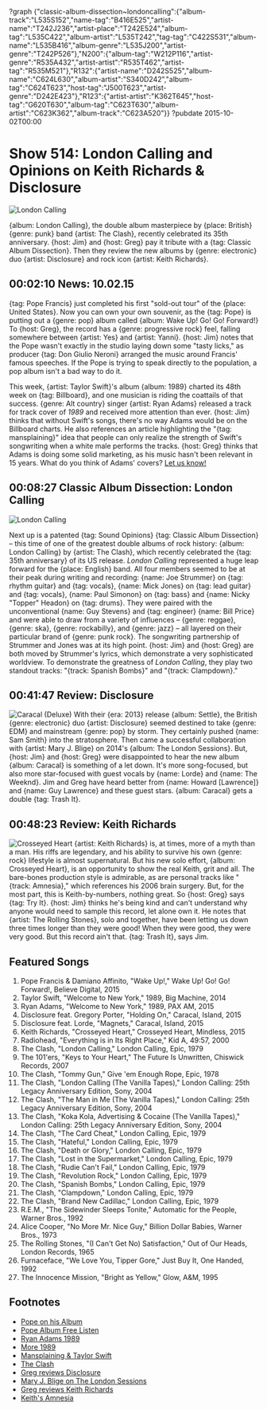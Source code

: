 ?graph {"classic-album-dissection~londoncalling":{"album-track":"L535S152","name-tag":"B416E525","artist-name":"T242J236","artist-place":"T242E524","album-tag":"L535C422","album-artist":"L535T242","tag-tag":"C422S531","album-name":"L535B416","album-genre":"L535J200","artist-genre":"T242P526"},"N200":{"album-tag":"W212P116","artist-genre":"R535A432","artist-artist":"R535T462","artist-tag":"R535M521"},"R132":{"artist-name":"D242S525","album-name":"C624L630","album-artist":"S340D242","album-tag":"C624T623","host-tag":"J500T623","artist-genre":"D242E423"},"R123":{"artist-artist":"K362T645","host-tag":"G620T630","album-tag":"C623T630","album-artist":"C623K362","album-track":"C623A520"}}
?pubdate 2015-10-02T00:00

# Show 514: London Calling and Opinions on Keith Richards & Disclosure

![London Calling](//static.soundopinions.org/images/2015/londoncalling_web.jpg)

{album: London Calling}, the double album masterpiece by {place: British} {genre: punk} band {artist: The Clash}, recently celebrated its 35th anniversary. {host: Jim} and {host: Greg} pay it tribute with a {tag: Classic Album Dissection}. Then they review the new albums by {genre: electronic} duo {artist: Disclosure} and rock icon {artist: Keith Richards}.


## 00:02:10 News: 10.02.15

{tag: Pope Francis} just completed his first "sold-out tour" of the {place: United States}. Now you can own your own souvenir, as the {tag: Pope} is putting out a {genre: pop} album called {album: Wake Up! Go! Go! Forward!} To {host: Greg}, the record has a {genre: progressive rock} feel, falling somewhere between {artist: Yes} and {artist: Yanni}. {host: Jim} notes that the Pope wasn't exactly in the studio laying down some "tasty licks," as producer {tag: Don Giulio Neroni} arranged the music around Francis' famous speeches. If  the Pope is trying to speak directly to the population, a pop album isn't a bad way to do it. 

This week, {artist: Taylor Swift}'s album {album: 1989} charted its 48th week on {tag: Billboard}, and one musician is riding the coattails of that success. {genre: Alt country} singer {artist: Ryan Adams} released a track for track cover of *1989* and received more attention than ever. {host: Jim} thinks that without Swift's songs, there's no way Adams would be on the Billboard charts. He also references an article highlighting the "{tag: mansplaining}" idea that people can only realize the strength of Swift's songwriting when a white male performs the tracks. {host: Greg} thinks that Adams is doing some solid marketing, as his music hasn't been relevant in 15 years. What do you think of Adams' covers? [Let us know!](http://www.soundopinions.org/about)

## 00:08:27 Classic Album Dissection: London Calling
![London Calling](http://is2.mzstatic.com/image/thumb/Music/v4/66/89/b8/6689b882-8e2c-260d-1c46-864d440bade1/source/600x600bb.jpg "522000/684811762")

Next up is a patented {tag: Sound Opinions} {tag: Classic Album Dissection} – this time of one of the greatest double albums of rock history: {album: London Calling} by {artist: The Clash}, which recently celebrated the {tag: 35th anniversary} of its US release. *London Calling* represented a huge leap forward for the {place: English} band. All four members seemed to be at their peak during writing and recording: {name: Joe Strummer} on {tag: rhythm guitar} and {tag: vocals}, {name: Mick Jones} on {tag: lead guitar} and {tag: vocals}, {name: Paul Simonon} on {tag: bass} and {name: Nicky "Topper" Headon} on {tag: drums}. They were paired with the unconventional {name: Guy Stevens} and {tag: engineer} {name: Bill Price} and were able to draw from a variety of influences – {genre: reggae}, {genre: ska}, {genre: rockabilly}, and {genre: jazz} – all layered on their particular brand of {genre: punk rock}. The songwriting partnership of Strummer and Jones was at its high point. {host: Jim} and {host: Greg} are both moved by Strummer's lyrics, which demonstrate a very sophisticated worldview. To demonstrate the greatness of *London Calling*, they play two standout tracks: "{track: Spanish Bombs}" and "{track: Clampdown}."


## 00:41:47 Review: Disclosure
![Caracal (Deluxe)](http://is3.mzstatic.com/image/thumb/Music1/v4/05/9f/fe/059ffeff-8a92-ec7f-77e4-6210c5392f0a/UMG_cvrart_00602547432469_01_RGB72_1500x1500_15UMGIM29141.jpg/600x600bb-85.jpg "520848228/1001770867")
With their {era: 2013} release {album: Settle}, the British {genre: electronic} duo {artist: Disclosure} seemed destined to take {genre: EDM} and mainstream {genre: pop} by storm. They certainly pushed {name: Sam Smith} into the stratosphere. Then came a successful collaboration with {artist: Mary J. Blige} on 2014's {album: The London Sessions}. But, {host: Jim} and {host: Greg} were disappointed to hear the new album {album: Caracal} is something of a let down. It's more song-focused, but also more star-focused with guest vocals by {name: Lorde} and {name: The Weeknd}. Jim and Greg have heard better from {name: Howard [Lawrence]} and {name: Guy Lawrence} and these guest stars. {album: Caracal} gets a double {tag: Trash It}.

## 00:48:23 Review: Keith Richards
![Crosseyed Heart](http://is4.mzstatic.com/image/thumb/Music7/v4/7a/6c/2d/7a6c2d82-52e3-a540-c680-c1913503abcf/UMG_cvrart_00602547447968_01_RGB72_1500x1500_15UMGIM30902.jpg/600x600bb-85.jpg "241666/1018381576")
{artist: Keith Richards} is, at times, more of a myth than a man. His riffs are legendary, and his ability to survive his own {genre: rock} lifestyle is almost supernatural. But his new solo effort, {album: Crosseyed Heart}, is an opportunity to show the real Keith, grit and all. The bare-bones production style is admirable, as are personal tracks like "{track: Amnesia}," which references his 2006 brain surgery. But, for the most part, this is Keith-by-numbers, nothing great. So {host: Greg} says {tag: Try It}. {host: Jim} thinks he's being kind and can't understand why anyone would need to sample this record, let alone own it. He notes that {artist: The Rolling Stones}, solo and together, have been letting us down three times longer than they were good! When they were good, they were very good. But this record ain't that. {tag: Trash It}, says Jim.


## Featured Songs

1. Pope Francis & Damiano Affinito, "Wake Up!," Wake Up! Go! Go! Forward!, Believe Digital, 2015 
1. Taylor Swift, "Welcome to New York," 1989, Big Machine, 2014 
1. Ryan Adams, "Welcome to New York," 1989, PAX AM, 2015 
1. Disclosure feat. Gregory Porter, "Holding On," Caracal, Island, 2015 
1. Disclosure feat. Lorde, "Magnets," Caracal, Island, 2015 
1. Keith Richards, "Crosseyed Heart," Crosseyed Heart, Mindless, 2015 
1. Radiohead, "Everything is in Its Right Place," Kid A, 49:57, 2000 
1. The Clash, "London Calling," London Calling, Epic, 1979 
1. The 101'ers, "Keys to Your Heart," The Future Is Unwritten, Chiswick Records, 2007 
1. The Clash, "Tommy Gun," Give 'em Enough Rope, Epic, 1978 
1. The Clash, "London Calling (The Vanilla Tapes)," London Calling: 25th Legacy Anniversary Edition, Sony, 2004 
1. The Clash, "The Man in Me (The Vanilla Tapes)," London Calling: 25th Legacy Anniversary Edition, Sony, 2004 
1. The Clash, "Koka Kola, Advertising & Cocaine (The Vanilla Tapes)," London Calling: 25th Legacy Anniversary Edition, Sony, 2004 
1. The Clash, "The Card Cheat," London Calling, Epic, 1979 
1. The Clash, "Hateful," London Calling, Epic, 1979 
1. The Clash, "Death or Glory," London Calling, Epic, 1979
1. The Clash, "Lost in the Supermarket," London Calling, Epic, 1979 
1. The Clash, "Rudie Can't Fail," London Calling, Epic, 1979 
1. The Clash, "Revolution Rock," London Calling, Epic, 1979 
1. The Clash, "Spanish Bombs," London Calling, Epic, 1979 
1. The Clash, "Clampdown," London Calling, Epic, 1979 
1. The Clash, "Brand New Cadillac," London Calling, Epic, 1979 
1. R.E.M., "The Sidewinder Sleeps Tonite," Automatic for the People, Warner Bros., 1992
1. Alice Cooper, "No More Mr. Nice Guy," Billion Dollar Babies, Warner Bros., 1973
1. The Rolling Stones, "(I Can't Get No) Satisfaction," Out of Our Heads, London Records, 1965
1. Furnaceface, "We Love You, Tipper Gore," Just Buy It, One Handed, 1992
1. The Innocence Mission, "Bright as Yellow," Glow, A&M, 1995



## Footnotes
- [Pope on his Album](http://www.rollingstone.com/music/news/pope-francis-to-release-pop-rock-album-wake-up-20150925)
- [Pope Album Free Listen](https://soundcloud.com/believedigitalitaly/wake-up-go-go-forward)
- [Ryan Adams 1989](http://www.forbes.com/sites/nickmessitte/2015/09/30/1989-its-not-a-victory-for-ryan-adams-its-a-victory-for-taylor-swift/)
- [More 1989](http://www.billboard.com/articles/columns/chart-beat/6714572/ryan-adams-taylor-swift-cover-album-hot-rock-songs-chart)
- [Mansplaining & Taylor Swift](http://www.newstatesman.com/culture/music-theatre/2015/09/ryan-adams-s-1989-and-mansplaining-taylor-swift)
- [The Clash](http://www.theclash.com/)
- [Greg reviews Disclosure](http://www.chicagotribune.com/entertainment/music/kot/sc-disclosure-caracal-review-ent-0925-20150925-column.html)
- [Mary J. Blige on The London Sessions](http://www.soundopinions.org/show/477/)
- [Greg reviews Keith Richards](http://www.chicagotribune.com/entertainment/music/kot/ct-keith-richards-crosseyed-heart-review-20150921-column.html)
- [Keith's Amnesia](http://www.dailymail.co.uk/tvshowbiz/article-2841583/Details-emerge-Keith-Richards-recovery-life-threatening-head-injury-2006-famously-fell-tree-Fiji.html)
